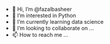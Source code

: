 - 👋 Hi, I’m @fazalbasheer
- 👀 I’m interested in Python
- 🌱 I’m currently learning data science
- 💞️ I’m looking to collaborate on ...
- 📫 How to reach me ...

<!---
fazalbasheer/fazalbasheer is a ✨ special ✨ repository because its `README.md` (this file) appears on your GitHub profile.
You can click the Preview link to take a look at your changes.
--->
